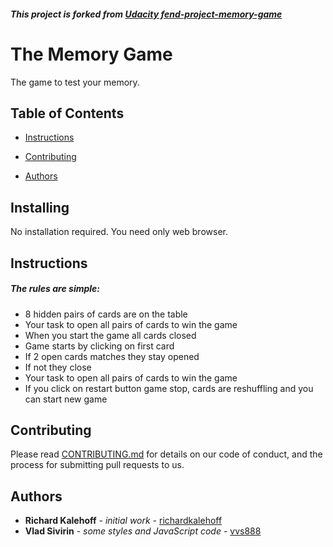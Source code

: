 ##### This project is forked from [**Udacity fend-project-memory-game**](https://github.com/udacity/fend-project-memory-game.git)

# The Memory Game

The game to test your memory.

## Table of Contents

* [Instructions](#instructions)

* [Contributing](#contributing)

* [Authors](#authors)

## Installing

No installation required. You need only web browser.

## Instructions

##### The rules are simple:

* 8 hidden pairs of cards are on the table
* Your task to open all pairs of cards to win the game
* When you start the game all cards closed
* Game starts by clicking on first card
* If 2 open cards matches they stay opened
* If not they close
* Your task to open all pairs of cards to win the game
* If you click on restart button game stop, cards are reshuffling and you can start new game

## Contributing

Please read [CONTRIBUTING.md](CONTRIBUTING.md) for details on our code of conduct, and the process for submitting pull requests to us.

## Authors

* **Richard Kalehoff** _- initial work -_ [richardkalehoff](https://github.com/richardkalehoff)
* **Vlad Sivirin** _- some styles and JavaScript code -_ [vvs888](https://github.com/vvs888)
